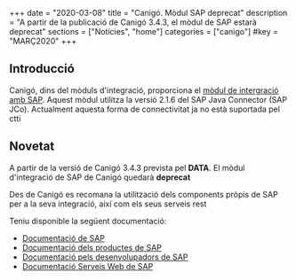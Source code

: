 +++
date        = "2020-03-08"
title       = "Canigó. Mòdul SAP deprecat"
description = "A partir de la publicació de Canigó 3.4.3, el mòdul de SAP estarà deprecat"
sections    = ["Notícies", "home"]
categories  = ["canigo"]
#key         = "MARÇ2020"
+++

## Introducció

Canigó, dins del mòduls d'integració, proporciona el [mòdul de intergració amb SAP](/canigo-documentacio-versions-3x-integracio/modul-sap/). Aquest mòdul utilitza la versió 2.1.6 del SAP Java Connector (SAP JCo). Actualment aquesta forma de connectivitat ja no està suportada pel ctti

## Novetat

A partir de la versió de Canigó 3.4.3 prevista pel **DATA**. El mòdul d'integració de SAP de Canigó quedarà **deprecat**

Des de Canigó es recomana la utilització dels components pròpis de SAP per a la seva integració, així com els seus serveis rest

Teniu disponible la següent documentació:

* [Documentació de SAP](https://www.sap.com/index.html)
* [Documentació dels productes de SAP](https://www.sap.com/products.html)
* [Documentació pels desenvolupadors de SAP](https://developers.sap.com/)
* [Documentació Serveis Web de SAP ](https://help.sap.com/viewer/ab33122a997f40d89e340549ff0bced8/4.2.9/en-US/5749bcbe6d6d1014b3fc9283b0e91070.html)
